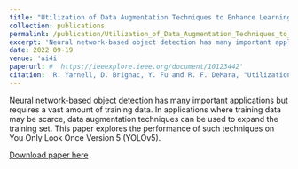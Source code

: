 ```yaml
---
title: "Utilization of Data Augmentation Techniques to Enhance Learning with Sparse Datasets"
collection: publications
permalink: /publication/Utilization_of_Data_Augmentation_Techniques_to_Enhance_Learning_with_Sparse_Datasets
excerpt: 'Neural network-based object detection has many important applications but requires a vast amount of training data. In applications where training data may be scarce, data augmentation techniques can be used to expand the training set. This paper explores the performance of such techniques on You Only Look Once Version 5 (YOLOv5).'
date: 2022-09-19
venue: 'ai4i'
paperurl: # 'https://ieeexplore.ieee.org/document/10123442'
citation: 'R. Yarnell, D. Brignac, Y. Fu and R. F. DeMara, "Utilization of Data Augmentation Techniques to Enhance Learning with Sparse Datasets," 2022 5th International Conference on Artificial Intelligence for Industries (AI4I), Laguna Hills, CA, USA, 2022, doi: 10.1109/AI4I54798.2022.00025.'
---
```


Neural network-based object detection has many important applications but requires a vast amount of training data. In applications where training data may be scarce, data augmentation techniques can be used to expand the training set. This paper explores the performance of such techniques on You Only Look Once Version 5 (YOLOv5).

[Download paper here](http://dannybrig.github.io/files/Utilization_of_Data_Augmentation_Techniques_to_Enhance_Learning_with_Sparse_Datasets.pdf)